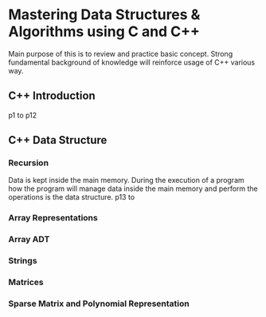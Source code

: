 # Mastering Data Structures &amp; Algorithms using C and C++
Main purpose of this is to review and practice basic concept. Strong fundamental background of knowledge will reinforce usage of C++ various way.

## C++ Introduction
p1 to p12

## C++ Data Structure

### Recursion
Data is kept inside the main memory. During the execution of a program how the program will manage data inside the main memory and perform the operations is the data structure.
p13 to

### Array Representations


### Array ADT


### Strings


### Matrices


### Sparse Matrix and Polynomial Representation